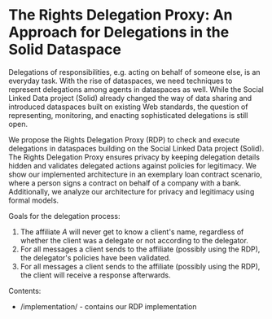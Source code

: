 # The Rights Delegation Proxy: An Approach for Delegations in the Solid Dataspace

Delegations of responsibilities, e.g. acting on behalf of someone else, is an everyday task. With the rise of dataspaces, we need techniques to represent delegations among agents in dataspaces as well. While the Social Linked Data project (Solid) already changed the way of data sharing and introduced dataspaces built on existing Web standards, the question of representing, monitoring, and enacting sophisticated delegations is still open.

We propose the Rights Delegation Proxy (RDP) to check and execute delegations in dataspaces building on the Social Linked Data project (Solid). The Rights Delegation Proxy ensures privacy by keeping delegation details hidden and validates delegated actions against policies for legitimacy.
We show our implemented architecture in an exemplary loan contract scenario, where a person signs a contract on behalf of a company with a bank. Additionally, we analyze our architecture for privacy and legitimacy using formal models. 

Goals for the delegation process:
1. The affiliate $A$ will never get to know a client's name, regardless of whether the client was a delegate or not according to the delegator.
2. For all messages a client sends to the affiliate (possibly using the RDP), the delegator's policies have been validated.
3. For all messages a client sends to the affiliate (possibly using the RDP), the client will receive a response afterwards.

Contents:
* /implementation/ - contains our RDP implementation
